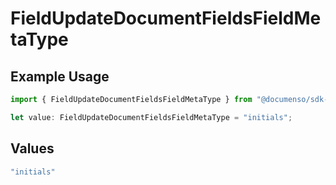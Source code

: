 # FieldUpdateDocumentFieldsFieldMetaType

## Example Usage

```typescript
import { FieldUpdateDocumentFieldsFieldMetaType } from "@documenso/sdk-typescript/models/operations";

let value: FieldUpdateDocumentFieldsFieldMetaType = "initials";
```

## Values

```typescript
"initials"
```